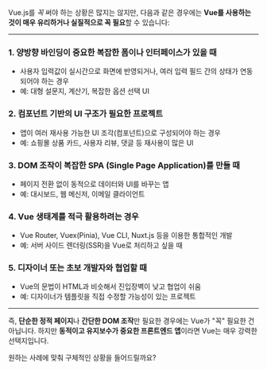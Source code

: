 Vue.js를 *꼭* 써야 하는 상황은 많지는 않지만, 다음과 같은 경우에는 **Vue를 사용하는 것이 매우 유리하거나 실질적으로 꼭 필요**할 수 있습니다:

---

### 1. **양방향 바인딩이 중요한 복잡한 폼이나 인터페이스가 있을 때**
- 사용자 입력값이 실시간으로 화면에 반영되거나, 여러 입력 필드 간의 상태가 연동되어야 하는 경우
- 예: 대형 설문지, 계산기, 복잡한 옵션 선택 UI

### 2. **컴포넌트 기반의 UI 구조가 필요한 프로젝트**
- 앱이 여러 재사용 가능한 UI 조각(컴포넌트)으로 구성되어야 하는 경우
- 예: 쇼핑몰 상품 카드, 사용자 리뷰, 댓글 등 재사용이 많은 UI

### 3. **DOM 조작이 복잡한 SPA (Single Page Application)를 만들 때**
- 페이지 전환 없이 동적으로 데이터와 UI를 바꾸는 앱
- 예: 대시보드, 웹 메신저, 이메일 클라이언트

### 4. **Vue 생태계를 적극 활용하려는 경우**
- Vue Router, Vuex(Pinia), Vue CLI, Nuxt.js 등을 이용한 통합적인 개발
- 예: 서버 사이드 렌더링(SSR)을 Vue로 처리하고 싶을 때

### 5. **디자이너 또는 초보 개발자와 협업할 때**
- Vue의 문법이 HTML과 비슷해서 진입장벽이 낮고 협업이 쉬움
- 예: 디자이너가 템플릿을 직접 수정할 가능성이 있는 프로젝트

---

즉, **단순한 정적 페이지**나 **간단한 DOM 조작**만 필요한 경우에는 Vue가 "꼭" 필요한 건 아닙니다. 하지만 **동적이고 유지보수가 중요한 프론트엔드 앱**이라면 Vue는 매우 강력한 선택지입니다.

원하는 사례에 맞춰 구체적인 상황을 들어드릴까요?
